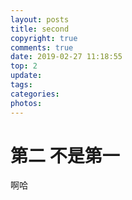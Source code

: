 ```yaml
---
layout: posts
title: second
copyright: true
comments: true
date: 2019-02-27 11:18:55
top: 2
update:
tags:
categories:
photos:
---
```

# 第二 不是第一
啊哈